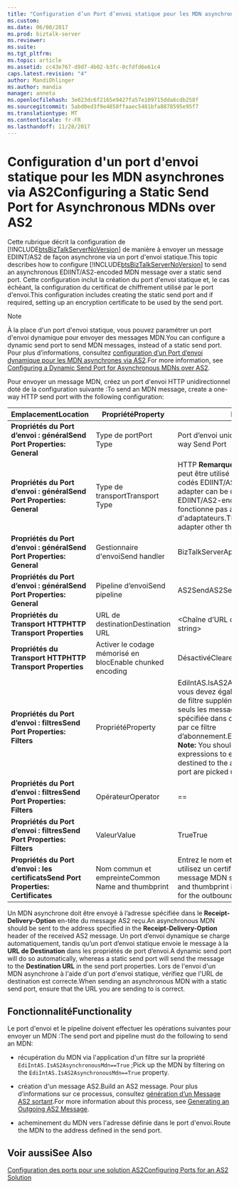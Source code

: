 ```yaml
---
title: "Configuration d’un Port d’envoi statique pour les MDN asynchrones via AS2 | Documents Microsoft"
ms.custom: 
ms.date: 06/08/2017
ms.prod: biztalk-server
ms.reviewer: 
ms.suite: 
ms.tgt_pltfrm: 
ms.topic: article
ms.assetid: cc43e767-d9d7-4b02-b3fc-0cfdfd6e61c4
caps.latest.revision: "4"
author: MandiOhlinger
ms.author: mandia
manager: anneta
ms.openlocfilehash: 3e023dc6f2165e9427fa57e109715dda6cdb258f
ms.sourcegitcommit: 5abd0ed3f9e4858ffaaec5481bfa8878595e95f7
ms.translationtype: MT
ms.contentlocale: fr-FR
ms.lasthandoff: 11/28/2017
---
```

# <a name="configuring-a-static-send-port-for-asynchronous-mdns-over-as2"></a><span data-ttu-id="cda30-102">Configuration d'un port d'envoi statique pour les MDN asynchrones via AS2</span><span class="sxs-lookup"><span data-stu-id="cda30-102">Configuring a Static Send Port for Asynchronous MDNs over AS2</span></span>
<span data-ttu-id="cda30-103">Cette rubrique décrit la configuration de [!INCLUDE[btsBizTalkServerNoVersion](../includes/btsbiztalkservernoversion-md.md)] de manière à envoyer un message EDIINT/AS2 de façon asynchrone via un port d'envoi statique.</span><span class="sxs-lookup"><span data-stu-id="cda30-103">This topic describes how to configure [!INCLUDE[btsBizTalkServerNoVersion](../includes/btsbiztalkservernoversion-md.md)] to send an asynchronous EDIINT/AS2-encoded MDN message over a static send port.</span></span> <span data-ttu-id="cda30-104">Cette configuration inclut la création du port d'envoi statique et, le cas échéant, la configuration du certificat de chiffrement utilisé par le port d'envoi.</span><span class="sxs-lookup"><span data-stu-id="cda30-104">This configuration includes creating the static send port and if required, setting up an encryption certificate to be used by the send port.</span></span>  
  
> [!NOTE]
>  <span data-ttu-id="cda30-105">À la place d'un port d'envoi statique, vous pouvez paramétrer un port d'envoi dynamique pour envoyer des messages MDN.</span><span class="sxs-lookup"><span data-stu-id="cda30-105">You can configure a dynamic send port to send MDN messages, instead of a static send port.</span></span> <span data-ttu-id="cda30-106">Pour plus d’informations, consultez [configuration d’un Port d’envoi dynamique pour les MDN asynchrones via AS2](../core/configuring-a-dynamic-send-port-for-asynchronous-mdns-over-as2.md).</span><span class="sxs-lookup"><span data-stu-id="cda30-106">For more information, see [Configuring a Dynamic Send Port for Asynchronous MDNs over AS2](../core/configuring-a-dynamic-send-port-for-asynchronous-mdns-over-as2.md).</span></span>  
  
 <span data-ttu-id="cda30-107">Pour envoyer un message MDN, créez un port d'envoi HTTP unidirectionnel doté de la configuration suivante :</span><span class="sxs-lookup"><span data-stu-id="cda30-107">To send an MDN message, create a one-way HTTP send port with the following configuration:</span></span>  
  
|<span data-ttu-id="cda30-108">Emplacement</span><span class="sxs-lookup"><span data-stu-id="cda30-108">Location</span></span>|<span data-ttu-id="cda30-109">Propriété</span><span class="sxs-lookup"><span data-stu-id="cda30-109">Property</span></span>|<span data-ttu-id="cda30-110">Paramètre</span><span class="sxs-lookup"><span data-stu-id="cda30-110">Setting</span></span>|  
|--------------|--------------|-------------|  
|<span data-ttu-id="cda30-111">**Propriétés du Port d’envoi : général**</span><span class="sxs-lookup"><span data-stu-id="cda30-111">**Send Port Properties: General**</span></span>|<span data-ttu-id="cda30-112">Type de port</span><span class="sxs-lookup"><span data-stu-id="cda30-112">Port Type</span></span>|<span data-ttu-id="cda30-113">Port d’envoi unidirectionnel statique</span><span class="sxs-lookup"><span data-stu-id="cda30-113">Static One-way Send Port</span></span>|  
|<span data-ttu-id="cda30-114">**Propriétés du Port d’envoi : général**</span><span class="sxs-lookup"><span data-stu-id="cda30-114">**Send Port Properties: General**</span></span>|<span data-ttu-id="cda30-115">Type de transport</span><span class="sxs-lookup"><span data-stu-id="cda30-115">Transport Type</span></span>|<span data-ttu-id="cda30-116">HTTP **Remarque :** uniquement l’adaptateur HTTP peut être utilisé pour transporter les messages codés EDIINT/AS2.</span><span class="sxs-lookup"><span data-stu-id="cda30-116">HTTP **Note:**  Only the HTTP adapter can be used for transporting EDIINT/AS2-encoded messages.</span></span> <span data-ttu-id="cda30-117">Ce transport ne fonctionne pas avec les autres types d'adaptateurs.</span><span class="sxs-lookup"><span data-stu-id="cda30-117">This transport will not work with an adapter other than the HTTP adapter.</span></span>|  
|<span data-ttu-id="cda30-118">**Propriétés du Port d’envoi : général**</span><span class="sxs-lookup"><span data-stu-id="cda30-118">**Send Port Properties: General**</span></span>|<span data-ttu-id="cda30-119">Gestionnaire d'envoi</span><span class="sxs-lookup"><span data-stu-id="cda30-119">Send handler</span></span>|<span data-ttu-id="cda30-120">BizTalkServerApplication</span><span class="sxs-lookup"><span data-stu-id="cda30-120">BizTalkServerApplication</span></span>|  
|<span data-ttu-id="cda30-121">**Propriétés du Port d’envoi : général**</span><span class="sxs-lookup"><span data-stu-id="cda30-121">**Send Port Properties: General**</span></span>|<span data-ttu-id="cda30-122">Pipeline d’envoi</span><span class="sxs-lookup"><span data-stu-id="cda30-122">Send pipeline</span></span>|<span data-ttu-id="cda30-123">AS2Send</span><span class="sxs-lookup"><span data-stu-id="cda30-123">AS2Send</span></span>|  
|<span data-ttu-id="cda30-124">**Propriétés du Transport HTTP**</span><span class="sxs-lookup"><span data-stu-id="cda30-124">**HTTP Transport Properties**</span></span>|<span data-ttu-id="cda30-125">URL de destination</span><span class="sxs-lookup"><span data-stu-id="cda30-125">Destination URL</span></span>|<span data-ttu-id="cda30-126">\<Chaîne d’URL de destination\></span><span class="sxs-lookup"><span data-stu-id="cda30-126">\<Destination URL string\></span></span>|  
|<span data-ttu-id="cda30-127">**Propriétés du Transport HTTP**</span><span class="sxs-lookup"><span data-stu-id="cda30-127">**HTTP Transport Properties**</span></span>|<span data-ttu-id="cda30-128">Activer le codage mémorisé en bloc</span><span class="sxs-lookup"><span data-stu-id="cda30-128">Enable chunked encoding</span></span>|<span data-ttu-id="cda30-129">Désactivé</span><span class="sxs-lookup"><span data-stu-id="cda30-129">Cleared</span></span>|  
|<span data-ttu-id="cda30-130">**Propriétés du Port d’envoi : filtres**</span><span class="sxs-lookup"><span data-stu-id="cda30-130">**Send Port Properties: Filters**</span></span>|<span data-ttu-id="cda30-131">Propriété</span><span class="sxs-lookup"><span data-stu-id="cda30-131">Property</span></span>|<span data-ttu-id="cda30-132">EdiIntAS.IsAS2AsynchronousMdn **Remarque :** vous devez également spécifier des expressions de filtre supplémentaires pour vous assurer que seuls les messages MDN destinés à l’adresse spécifiée dans ce port d’envoi sont récupérées par ce filtre d’abonnement.</span><span class="sxs-lookup"><span data-stu-id="cda30-132">EdiIntAS.IsAS2AsynchronousMdn **Note:**  You should also specify additional filter expressions to ensure that only MDN messages destined to the address specified in this send port are picked up by this subscription filter.</span></span>|  
|<span data-ttu-id="cda30-133">**Propriétés du Port d’envoi : filtres**</span><span class="sxs-lookup"><span data-stu-id="cda30-133">**Send Port Properties: Filters**</span></span>|<span data-ttu-id="cda30-134">Opérateur</span><span class="sxs-lookup"><span data-stu-id="cda30-134">Operator</span></span>|==|  
|<span data-ttu-id="cda30-135">**Propriétés du Port d’envoi : filtres**</span><span class="sxs-lookup"><span data-stu-id="cda30-135">**Send Port Properties: Filters**</span></span>|<span data-ttu-id="cda30-136">Valeur</span><span class="sxs-lookup"><span data-stu-id="cda30-136">Value</span></span>|<span data-ttu-id="cda30-137">True</span><span class="sxs-lookup"><span data-stu-id="cda30-137">True</span></span>|  
|<span data-ttu-id="cda30-138">**Propriétés du Port d’envoi : les certificats**</span><span class="sxs-lookup"><span data-stu-id="cda30-138">**Send Port Properties: Certificates**</span></span>|<span data-ttu-id="cda30-139">Nom commun et empreinte</span><span class="sxs-lookup"><span data-stu-id="cda30-139">Common Name  and thumbprint</span></span>|<span data-ttu-id="cda30-140">Entrez le nom et l'empreinte du certificat si vous utilisez un certificat de chiffrement pour un message MDN sortant.</span><span class="sxs-lookup"><span data-stu-id="cda30-140">Enter the certificate name and thumbprint if using an encryption certificate for the outbound MDN message.</span></span>|  
  
 <span data-ttu-id="cda30-141">Un MDN asynchrone doit être envoyé à l’adresse spécifiée dans le **Receipt-Delivery-Option** en-tête du message AS2 reçu.</span><span class="sxs-lookup"><span data-stu-id="cda30-141">An asynchronous MDN should be sent to the address specified in the **Receipt-Delivery-Option** header of the received AS2 message.</span></span> <span data-ttu-id="cda30-142">Un port d’envoi dynamique se charge automatiquement, tandis qu’un port d’envoi statique envoie le message à la **URL de Destination** dans les propriétés de port d’envoi.</span><span class="sxs-lookup"><span data-stu-id="cda30-142">A dynamic send port will do so automatically, whereas a static send port will send the message to the **Destination URL** in the send port properties.</span></span> <span data-ttu-id="cda30-143">Lors de l'envoi d'un MDN asynchrone à l'aide d'un port d'envoi statique, vérifiez que l'URL de destination est correcte.</span><span class="sxs-lookup"><span data-stu-id="cda30-143">When sending an asynchronous MDN with a static send port, ensure that the URL you are sending to is correct.</span></span>  
  
## <a name="functionality"></a><span data-ttu-id="cda30-144">Fonctionnalité</span><span class="sxs-lookup"><span data-stu-id="cda30-144">Functionality</span></span>  
 <span data-ttu-id="cda30-145">Le port d'envoi et le pipeline doivent effectuer les opérations suivantes pour envoyer un MDN :</span><span class="sxs-lookup"><span data-stu-id="cda30-145">The send port and pipeline must do the following to send an MDN:</span></span>  
  
-   <span data-ttu-id="cda30-146">récupération du MDN via l'application d'un filtre sur la propriété `EdiIntAS.IsAS2AsynchronousMdn==True` ;</span><span class="sxs-lookup"><span data-stu-id="cda30-146">Pick up the MDN by filtering on the `EdiIntAS.IsAS2AsynchronousMdn==True` property.</span></span>  
  
-   <span data-ttu-id="cda30-147">création d'un message AS2.</span><span class="sxs-lookup"><span data-stu-id="cda30-147">Build an AS2 message.</span></span> <span data-ttu-id="cda30-148">Pour plus d’informations sur ce processus, consultez [génération d’un Message AS2 sortant](../core/generating-an-outgoing-as2-message.md).</span><span class="sxs-lookup"><span data-stu-id="cda30-148">For more information about this process, see [Generating an Outgoing AS2 Message](../core/generating-an-outgoing-as2-message.md).</span></span>  
  
-   <span data-ttu-id="cda30-149">acheminement du MDN vers l'adresse définie dans le port d'envoi.</span><span class="sxs-lookup"><span data-stu-id="cda30-149">Route the MDN to the address defined in the send port.</span></span>  
  
## <a name="see-also"></a><span data-ttu-id="cda30-150">Voir aussi</span><span class="sxs-lookup"><span data-stu-id="cda30-150">See Also</span></span>  
 [<span data-ttu-id="cda30-151">Configuration des ports pour une solution AS2</span><span class="sxs-lookup"><span data-stu-id="cda30-151">Configuring Ports for an AS2 Solution</span></span>](../core/configuring-ports-for-an-as2-solution.md)